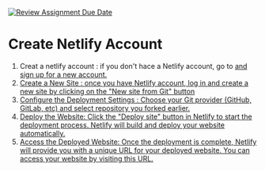 [![Review Assignment Due Date](https://classroom.github.com/assets/deadline-readme-button-24ddc0f5d75046c5622901739e7c5dd533143b0c8e959d652212380cedb1ea36.svg)](https://classroom.github.com/a/6H2sAzcR)

<h1>Create Netlify Account</h1>
<ol>
<li>Creat a netlify account : if you don't hace a Netlify account, go to <a href="https://www.netlify.com/"> and sign up for a new account.</li>
<li>Create a New Site : once you have Netlify account, log in and create a new site by clicking on the "New site from Git" button </li>
<li>Configure the Deployment Settings : Choose your Git provider (GitHub, GitLab, etc) and select repository you forked earlier.</li>
<li>Deploy the Website: Click the "Deploy site" button in Netlify to start the deployment process. Netlify will build and deploy your website automatically. </li>
<li>Access the Deployed Website: Once the deployment is complete, Netlify will provide you with a unique URL for your deployed website. You can access your website by visiting this URL.</li>
</ol>

